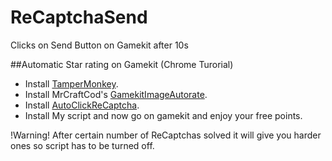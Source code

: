 # ReCaptchaSend
Clicks on Send Button on Gamekit after 10s 

##Automatic Star rating on Gamekit (Chrome Turorial)
* Install [TamperMonkey](https://chrome.google.com/webstore/detail/tampermonkey/dhdgffkkebhmkfjojejmpbldmpobfkfo?utm_source=chrome-app-launcher-info-dialog).
* Install MrCraftCod's [GamekitImageAutorate](https://github.com/MrCraftCod/TampermonkeyScripts/tree/master/GamekitImageAutoRate). 
* Install [AutoClickReCaptcha](https://chrome.google.com/webstore/detail/im-not-robot-captcha-clic/ceipnlhmjohemhfpbjdgeigkababhmjc?utm_source=chrome-app-launcher-info-dialog).
* Install My script and now go on gamekit and enjoy your free points.

!Warning! After certain number of ReCaptchas solved it will give you harder ones so script has to be turned off.
